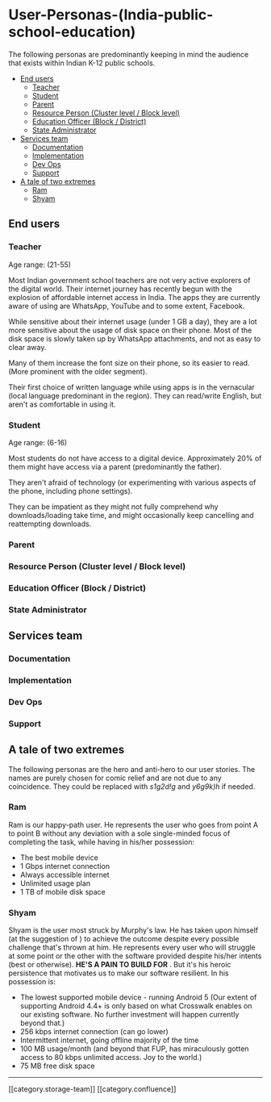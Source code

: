 # User-Personas-(India-public-school-education)

The following personas are predominantly keeping in mind the audience that exists within Indian K-12 public schools.

* [End users](User-Personas-\(India-public-school-education\).md#end-users)
  * [Teacher](User-Personas-\(India-public-school-education\).md#teacher)
  * [Student](User-Personas-\(India-public-school-education\).md#student)
  * [Parent](User-Personas-\(India-public-school-education\).md#parent)
  * [Resource Person (Cluster level / Block level)](User-Personas-\(India-public-school-education\).md#resource-person-\(cluster-level-/-block-level\))
  * [Education Officer (Block / District)](User-Personas-\(India-public-school-education\).md#education-officer-\(block-/-district\))
  * [State Administrator](User-Personas-\(India-public-school-education\).md#state-administrator)
* [Services team](User-Personas-\(India-public-school-education\).md#services-team)
  * [Documentation](User-Personas-\(India-public-school-education\).md#documentation)
  * [Implementation](User-Personas-\(India-public-school-education\).md#implementation)
  * [Dev Ops](User-Personas-\(India-public-school-education\).md#dev-ops)
  * [Support](User-Personas-\(India-public-school-education\).md#support)
* [A tale of two extremes](User-Personas-\(India-public-school-education\).md#a-tale-of-two-extremes)
  * [Ram](User-Personas-\(India-public-school-education\).md#ram)
  * [Shyam](User-Personas-\(India-public-school-education\).md#shyam)

## End users

### Teacher

Age range: (21-55)

Most Indian government school teachers are not very active explorers of the digital world. Their internet journey has recently begun with the explosion of affordable internet access in India. The apps they are currently aware of using are WhatsApp, YouTube and to some extent, Facebook.&#x20;

While sensitive about their internet usage (under 1 GB a day), they are a lot more sensitive about the usage of disk space on their phone. Most of the disk space is slowly taken up by WhatsApp attachments, and not as easy to clear away.

Many of them increase the font size on their phone, so its easier to read. (More prominent with the older segment).

Their first choice of written language while using apps is in the vernacular (local language predominant in the region). They can read/write English, but aren't as comfortable in using it.

### Student

Age range: (6-16)

Most students do not have access to a digital device. Approximately 20% of them might have access via a parent (predominantly the father).

They aren't afraid of technology (or experimenting with various aspects of the phone, including phone settings).

They can be impatient as they might not fully comprehend why downloads/loading take time, and might occasionally keep cancelling and reattempting downloads.

### Parent

### Resource Person (Cluster level / Block level)

### Education Officer (Block / District)

### State Administrator

## Services team

### Documentation

### Implementation

### Dev Ops

### Support

## A tale of two extremes

The following personas are the hero and anti-hero to our user stories. The names are purely chosen for comic relief and are not due to any coincidence. They could be replaced with _s1g2d!g_ and _y6g9k)h_ if needed.

### Ram

Ram is our happy-path user. He represents the user who goes from point A to point B without any deviation with a sole single-minded focus of completing the task, while having in his/her possession:

* The best mobile device
* 1 Gbps internet connection
* Always accessible internet
* Unlimited usage plan
* 1 TB of mobile disk space

### Shyam

Shyam is the user most struck by Murphy's law. He has taken upon himself (at the suggestion of ) to achieve the outcome despite every possible challenge that's thrown at him. He represents every user who will struggle at some point or the other with the software provided despite his/her intents (best or otherwise). **HE'S A PAIN TO BUILD FOR** . But it's his heroic persistence that motivates us to make our software resilient. In his possession is:

* The lowest supported mobile device - running Android 5 (Our extent of supporting Android 4.4+ is only based on what Crosswalk enables on our existing software. No further investment will happen currently beyond that.)
* 256 kbps internet connection (can go lower)
* Intermittent internet, going offline majority of the time
* 100 MB usage/month (and beyond that FUP, has miraculously gotten access to 80 kbps unlimited access. Joy to the world.)
* 75 MB free disk space

***

\[\[category.storage-team]] \[\[category.confluence]]
